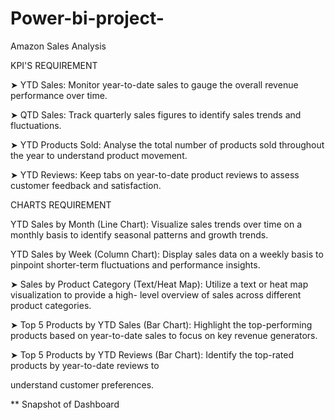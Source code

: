 # Power-bi-project-
Amazon Sales Analysis

KPI'S REQUIREMENT

➤ YTD Sales: Monitor year-to-date sales to gauge the overall revenue performance over time.

➤ QTD Sales: Track quarterly sales figures to identify sales trends and fluctuations.

➤ YTD Products Sold: Analyse the total number of products sold throughout the year to understand product movement.

➤ YTD Reviews: Keep tabs on year-to-date product reviews to assess customer feedback and satisfaction.

CHARTS REQUIREMENT

YTD Sales by Month (Line Chart): Visualize sales trends over time on a monthly basis to identify seasonal patterns and growth trends.

YTD Sales by Week (Column Chart): Display sales data on a weekly basis to pinpoint shorter-term fluctuations and performance insights.

➤ Sales by Product Category (Text/Heat Map): Utilize a text or heat map visualization to provide a high- level overview of sales across different product categories.

➤ Top 5 Products by YTD Sales (Bar Chart): Highlight the top-performing products based on year-to-date sales to focus on key revenue generators.

➤ Top 5 Products by YTD Reviews (Bar Chart): Identify the top-rated products by year-to-date reviews to

understand customer preferences.

 ** Snapshot of Dashboard 
